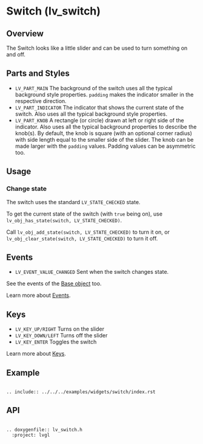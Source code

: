 
# Switch (lv_switch)

## Overview

The Switch looks like a little slider and can be used to turn something on and off.


## Parts and Styles
- `LV_PART_MAIN` The background of the switch uses all the typical background style properties. `padding` makes the indicator smaller in the respective direction.
- `LV_PART_INDICATOR` The indicator that shows the current state of the switch. Also uses all the typical background style properties.
- `LV_PART_KNOB` A rectangle (or circle) drawn at left or right side of the indicator. Also uses all the typical background properties to describe the knob(s). By default, the knob is square (with an optional corner radius) with side length equal to the smaller side of the slider. The knob can be made larger with the `padding` values. Padding values can be asymmetric too.

## Usage

### Change state
The switch uses the standard `LV_STATE_CHECKED` state.

To get the current state of the switch (with `true` being on), use `lv_obj_has_state(switch, LV_STATE_CHECKED)`.

Call `lv_obj_add_state(switch, LV_STATE_CHECKED)` to turn it on, or `lv_obj_clear_state(switch, LV_STATE_CHECKED)` to turn it off.


## Events
- `LV_EVENT_VALUE_CHANGED` Sent when the switch changes state.

See the events of the [Base object](/widgets/obj) too.

Learn more about [Events](/overview/event).

## Keys
- `LV_KEY_UP/RIGHT` Turns on the slider
- `LV_KEY_DOWN/LEFT` Turns off the slider
- `LV_KEY_ENTER` Toggles the switch

Learn more about [Keys](/overview/indev).

## Example

```eval_rst

.. include:: ../../../examples/widgets/switch/index.rst

```

## API

```eval_rst

.. doxygenfile:: lv_switch.h
  :project: lvgl

```
